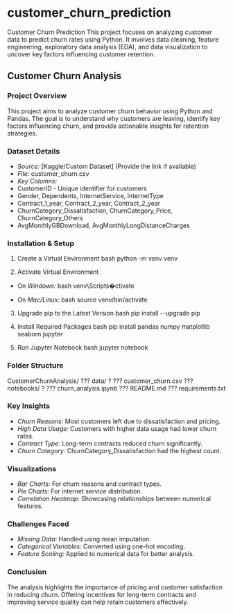 # customer_churn_prediction
Customer Churn Prediction This project focuses on analyzing customer data to predict churn rates using Python. It involves data cleaning, feature engineering, exploratory data analysis (EDA), and data visualization to uncover key factors influencing customer retention. 
## Customer Churn Analysis
### Project Overview
This project aims to analyze customer churn behavior using Python and Pandas. The goal is to
understand why customers are leaving, identify key factors influencing churn, and provide actionable
insights for retention strategies.
### Dataset Details
- *Source:* [Kaggle/Custom Dataset] (Provide the link if available)
- *File:* customer_churn.csv
- *Key Columns:*
- CustomerID - Unique identifier for customers
- Gender, Dependents, InternetService, InternetType
- Contract_1_year, Contract_2_year, Contract_2_year
- ChurnCategory_Dissatisfaction, ChurnCategory_Price, ChurnCategory_Others
- AvgMonthlyGBDownload, AvgMonthlyLongDistanceCharges
### Installation & Setup
1. Create a Virtual Environment
bash
python -m venv venv

2. Activate Virtual Environment
- On *Windows:*
bash
venv\Scripts�ctivate

- On *Mac/Linux:*
bash
source venv/bin/activate

3. Upgrade pip to the Latest Version
bash
pip install --upgrade pip

4. Install Required Packages
bash
pip install pandas numpy matplotlib seaborn jupyter

5. Run Jupyter Notebook
bash
jupyter notebook

### Folder Structure

CustomerChurnAnalysis/
??? data/
? ??? customer_churn.csv
??? notebooks/
? ??? churn_analysis.ipynb
??? README.md
??? requirements.txt

### Key Insights
- *Churn Reasons:* Most customers left due to dissatisfaction and pricing.
- *High Data Usage:* Customers with higher data usage had lower churn rates.
- *Contract Type:* Long-term contracts reduced churn significantly.
- *Churn Category:* ChurnCategory_Dissatisfaction had the highest count.
### Visualizations
- *Bar Charts:* For churn reasons and contract types.
- *Pie Charts:* For internet service distribution.
- *Correlation Heatmap:* Showcasing relationships between numerical features.
### Challenges Faced
- *Missing Data:* Handled using mean imputation.
- *Categorical Variables:* Converted using one-hot encoding.
- *Feature Scaling:* Applied to numerical data for better analysis.
### Conclusion
The analysis highlights the importance of pricing and customer satisfaction in reducing churn.
Offering incentives for long-term contracts and improving service quality can help retain customers
effectively.
